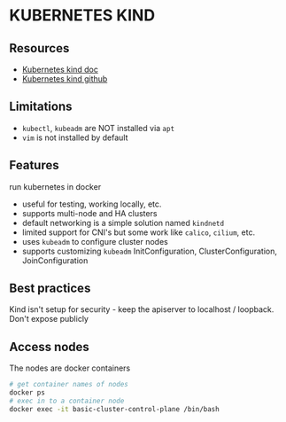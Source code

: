 # KUBERNETES KIND

## Resources

- [Kubernetes kind doc](https://kind.sigs.k8s.io/)
- [Kubernetes kind github](https://github.com/kubernetes-sigs/kind)

## Limitations
- `kubectl`, `kubeadm` are NOT installed via `apt`
- `vim` is not installed by default

## Features
run kubernetes in docker
- useful for testing, working locally, etc.
- supports multi-node and HA clusters
- default networking is a simple solution named `kindnetd` 
- limited support for CNI's but some work like `calico`, `cilium`, etc.
- uses `kubeadm` to configure cluster nodes
- supports customizing `kubeadm` InitConfiguration, ClusterConfiguration, JoinConfiguration

## Best practices
Kind isn't setup for security - keep the apiserver to localhost / loopback.
Don't expose publicly

## Access nodes
The nodes are docker containers

```bash
# get container names of nodes
docker ps
# exec in to a container node
docker exec -it basic-cluster-control-plane /bin/bash
```